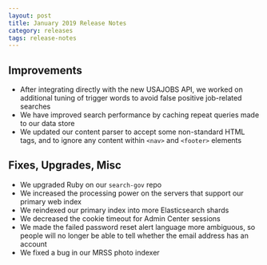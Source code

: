 ```yaml
---
layout: post
title: January 2019 Release Notes
category: releases
tags: release-notes
---
```


## Improvements

* After integrating directly with the new USAJOBS API, we worked on additional tuning of trigger words to avoid false positive job-related searches
* We have improved search performance by caching repeat queries made to our data store
* We updated our content parser to accept some non-standard HTML tags, and to ignore any content within `<nav>` and `<footer>` elements

## Fixes, Upgrades, Misc

* We upgraded Ruby on our `search-gov` repo
* We increased the processing power on the servers that support our primary web index
* We reindexed our primary index into more Elasticsearch shards
* We decreased the cookie timeout for Admin Center sessions
* We made the failed password reset alert language more ambiguous, so people will no longer be able to tell whether the email address has an account
* We fixed a bug in our MRSS photo indexer